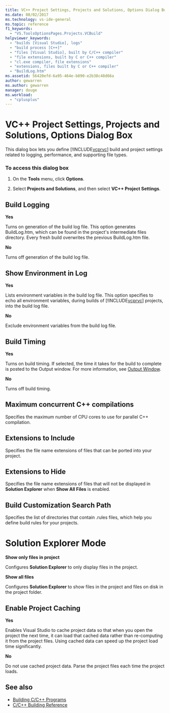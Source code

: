 ```yaml
---
title: VC++ Project Settings, Projects and Solutions, Options Dialog Box
ms.date: 08/02/2017
ms.technology: vs-ide-general
ms.topic: reference
f1_keywords:
  - "VS.ToolsOptionsPages.Projects.VCBuild"
helpviewer_keywords:
  - "builds [Visual Studio], logs"
  - "build process [C++]"
  - "files [Visual Studio], built by C/C++ compiler"
  - "file extensions, built by C or C++ compiler"
  - "cl.exe compiler, file extensions"
  - "extensions, files built by C or C++ compiler"
  - "BuildLog.htm"
ms.assetid: 56420efd-6a95-464e-b890-e2b38c48d66a
author: gewarren
ms.author: gewarren
manager: douge
ms.workload:
  - "cplusplus"
---
```

# VC++ Project Settings, Projects and Solutions, Options Dialog Box
This dialog box lets you define [!INCLUDE[vcprvc](../../code-quality/includes/vcprvc_md.md)] build and project settings related to logging, performance, and supporting file types.

### To access this dialog box

1.  On the **Tools** menu, click **Options**.

2.  Select **Projects and Solutions**, and then select **VC++ Project Settings**.

## Build Logging
 **Yes**

  Turns on generation of the build log file. This option generates BuildLog.htm, which can be found in the project's intermediate files directory. Every fresh build overwrites the previous BuildLog.htm file.

 **No**

  Turns off generation of the build log file.

## Show Environment in Log
 **Yes**

 Lists environment variables in the build log file. This option specifies to echo all environment variables, during builds of [!INCLUDE[vcprvc](../../code-quality/includes/vcprvc_md.md)] projects, into the build log file.

 **No**

 Exclude environment variables from the build log file.

## Build Timing
 **Yes**

  Turns on build timing. If selected, the time it takes for the build to complete is posted to the Output window. For more information, see [Output Window](../../ide/reference/output-window.md).

 **No**

 Turns off build timing.

## Maximum concurrent C++ compilations
  Specifies the maximum number of CPU cores to use for parallel C++ compilation.

## Extensions to Include
  Specifies the file name extensions of files that can be ported into your project.

## Extensions to Hide
  Specifies the file name extensions of files that will not be displayed in **Solution Explorer** when **Show All Files** is enabled.

 ## Build Customization Search Path
  Specifies the list of directories that contain .rules files, which help you define build rules for your projects.

# Solution Explorer Mode
 **Show only files in project**

  Configures **Solution Explorer** to only display files in the project.

 **Show all files**

  Configures **Solution Explorer** to show files in the project and files on disk in the project folder.

## Enable Project Caching
**Yes**

Enables Visual Studio to cache project data so that when you open the project the next time, it can load that cached data rather than re-computing it from the project files. Using cached data can speed up the project load time significantly.

**No**

Do not use cached project data. Parse the project files each time the project loads.

## See also

- [Building C/C++ Programs](/cpp/build/building-c-cpp-programs)
- [C/C++ Building Reference](/cpp/build/reference/c-cpp-building-reference)